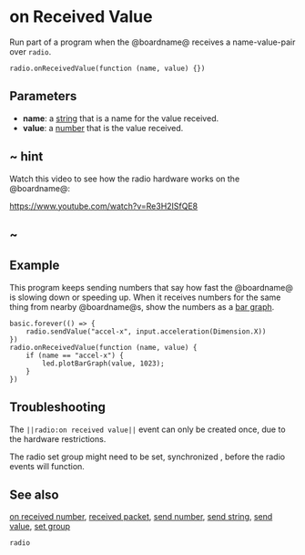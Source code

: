 # on Received Value

Run part of a program when the @boardname@ receives a name-value-pair over ``radio``.

```sig
radio.onReceivedValue(function (name, value) {})
```

## Parameters

* **name**: a [string](/types/string) that is a name for the value received.
* **value**: a [number](/types/number) that is the value received.

## ~ hint

Watch this video to see how the radio hardware works on the @boardname@:

https://www.youtube.com/watch?v=Re3H2ISfQE8

## ~

## Example

This program keeps sending numbers that say how fast the @boardname@ is
slowing down or speeding up. When it receives numbers for the same
thing from nearby @boardname@s, show the numbers as a
[bar graph](/reference/led/plot-bar-graph).

```blocks
basic.forever(() => {
    radio.sendValue("accel-x", input.acceleration(Dimension.X))
})
radio.onReceivedValue(function (name, value) {
    if (name == "accel-x") {
        led.plotBarGraph(value, 1023);
    }
})
```

## Troubleshooting

The ``||radio:on received value||`` event can only be created once, due to the hardware restrictions.

The radio set group might need to be set, synchronized , before the radio events will function.

## See also

[on received number](/reference/radio/on-received-number),
[received packet](/reference/radio/received-packet),
[send number](/reference/radio/send-number),
[send string](/reference/radio/send-string),
[send value](/reference/radio/send-value),
[set group](/reference/radio/set-group)

```package
radio
```
